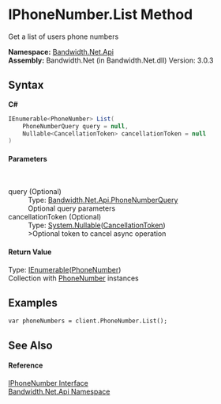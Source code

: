 ﻿# IPhoneNumber.List Method 
 

Get a list of users phone numbers

**Namespace:**&nbsp;<a href ="N_Bandwidth_Net_Api.md">Bandwidth.Net.Api</a><br />**Assembly:**&nbsp;Bandwidth.Net (in Bandwidth.Net.dll) Version: 3.0.3

## Syntax

**C#**<br />
``` C#
IEnumerable<PhoneNumber> List(
	PhoneNumberQuery query = null,
	Nullable<CancellationToken> cancellationToken = null
)
```


#### Parameters
&nbsp;<dl><dt>query (Optional)</dt><dd>Type: <a href ="T_Bandwidth_Net_Api_PhoneNumberQuery.md">Bandwidth.Net.Api.PhoneNumberQuery</a><br />Optional query parameters</dd><dt>cancellationToken (Optional)</dt><dd>Type: <a href="http://msdn2.microsoft.com/en-us/library/b3h38hb0" target="_blank">System.Nullable</a>(<a href="http://msdn2.microsoft.com/en-us/library/dd384802" target="_blank">CancellationToken</a>)<br />>Optional token to cancel async operation</dd></dl>

#### Return Value
Type: <a href="http://msdn2.microsoft.com/en-us/library/9eekhta0" target="_blank">IEnumerable</a>(<a href ="T_Bandwidth_Net_Api_PhoneNumber.md">PhoneNumber</a>)<br />Collection with <a href ="T_Bandwidth_Net_Api_PhoneNumber.md">PhoneNumber</a> instances

## Examples

```
var phoneNumbers = client.PhoneNumber.List();
```


## See Also


#### Reference
<a href ="T_Bandwidth_Net_Api_IPhoneNumber.md">IPhoneNumber Interface</a><br /><a href ="N_Bandwidth_Net_Api.md">Bandwidth.Net.Api Namespace</a><br />